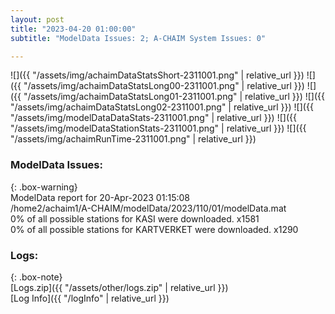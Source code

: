 ```yaml
---
layout: post
title: "2023-04-20 01:00:00"
subtitle: "ModelData Issues: 2; A-CHAIM System Issues: 0"

---
```


![]({{ "/assets/img/achaimDataStatsShort-2311001.png" | relative_url }})
![]({{ "/assets/img/achaimDataStatsLong00-2311001.png" | relative_url }})
![]({{ "/assets/img/achaimDataStatsLong01-2311001.png" | relative_url }})
![]({{ "/assets/img/achaimDataStatsLong02-2311001.png" | relative_url }})
![]({{ "/assets/img/modelDataDataStats-2311001.png" | relative_url }})
![]({{ "/assets/img/modelDataStationStats-2311001.png" | relative_url }})
![]({{ "/assets/img/achaimRunTime-2311001.png" | relative_url }})


### ModelData Issues:  
  
{: .box-warning}  
 ModelData report for 20-Apr-2023 01:15:08   
 /home2/achaim1/A-CHAIM/modelData/2023/110/01/modelData.mat   
 0% of all possible stations for KASI were downloaded. x1581   
 0% of all possible stations for KARTVERKET were downloaded. x1290   
  


### Logs:  
  
{: .box-note}  
[Logs.zip]({{ "/assets/other/logs.zip" | relative_url }})  
[Log Info]({{ "/logInfo" | relative_url }})  
